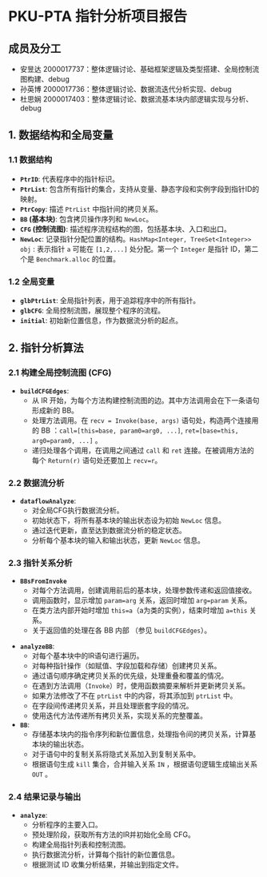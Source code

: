 # PKU-PTA 指针分析项目报告

## 成员及分工
- 安昱达 2000017737：整体逻辑讨论、基础框架逻辑及类型搭建、全局控制流图构建、debug
- 孙英博 2000017736：整体逻辑讨论、数据流迭代分析实现、debug
- 杜思娴 2000017403：整体逻辑讨论、数据流基本块内部逻辑实现与分析、debug

## 1. 数据结构和全局变量

### 1.1 数据结构

- **`PtrID`**: 代表程序中的指针标识。
- **`PtrList`**: 包含所有指针的集合，支持从变量、静态字段和实例字段到指针ID的映射。
- **`PtrCopy`**: 描述 `PtrList` 中指针间的拷贝关系。
- **`BB` (基本块)**: 包含拷贝操作序列和 `NewLoc`。
- **`CFG` (控制流图)**: 描述程序流程结构的图，包括基本块、入口和出口。
- **`NewLoc`**: 记录指针分配位置的结构。`HashMap<Integer, TreeSet<Integer>> obj` : 表示指针 `a` 可能在 `[1,2,...]` 处分配。第一个 `Integer` 是指针 ID，第二个是 `Benchmark.alloc` 的位置。

### 1.2 全局变量

- **`glbPtrList`**: 全局指针列表，用于追踪程序中的所有指针。
- **`glbCFG`**: 全局控制流图，展现整个程序的流程。
- **`initial`**: 初始新位置信息，作为数据流分析的起点。

## 2. 指针分析算法

### 2.1 构建全局控制流图 (CFG)

- **`buildCFGEdges`**: 
   - 从 IR 开始，为每个方法构建控制流图的边。其中方法调用会在下一条语句形成新的 BB。
   - 处理方法调用。在 `recv = Invoke(base, args)` 语句处，构造两个连接用的 BB ：`call=[this=base, param0=arg0, ...]`, `ret=[base=this, arg0=param0, ...]` 。
   - 递归处理各个调用，在调用之间通过 `call` 和 `ret` 连接。在被调用方法的每个 `Return(r)` 语句处还要加上 `recv=r`。

### 2.2 数据流分析

- **`dataflowAnalyze`**: 
   - 对全局CFG执行数据流分析。
   - 初始状态下，将所有基本块的输出状态设为初始 `NewLoc` 信息。
   - 通过迭代更新，直至达到数据流分析的稳定状态。
   - 分析每个基本块的输入和输出状态，更新 `NewLoc` 信息。

### 2.3 指针关系分析

* **`BBsFromInvoke`**
  * 对每个方法调用，创建调用前后的基本块，处理参数传递和返回值接收。
  * 调用函数时，显示增加 `param=arg` 关系，返回时增加 `arg=param` 关系。
  * 在类方法内部开始时增加 `this=a`（a为类的实例），结束时增加 `a=this` 关系。
  * 关于返回值的处理在各 BB 内部 （参见 `buildCFGEdges`）。

- **`analyzeBB`**: 
   - 对每个基本块中的IR语句进行遍历。
   - 对每种指针操作（如赋值、字段加载和存储）创建拷贝关系。
   - 通过语句顺序确定拷贝关系的优先级，处理重叠和覆盖的情况。
   - 在遇到方法调用（`Invoke`）时，使用函数摘要来解析并更新拷贝关系。
   - 如果方法修改了不在 `ptrList` 中的内容，将其添加到 `ptrList` 中。
   - 在字段间传递拷贝关系，并且处理嵌套字段的情况。
   - 使用迭代方法传递所有拷贝关系，实现关系的完整覆盖。
- **`BB`**:
   - 存储基本块内的指令序列和新位置信息，处理指令间的拷贝关系，计算基本块的输出状态。
   - 对于语句中的复制关系将隐式关系加入到复制关系中。
   - 根据语句生成 `kill` 集合，合并输入关系 `IN` ，根据语句逻辑生成输出关系 `OUT` 。


### 2.4 结果记录与输出

- **`analyze`**:
   - 分析程序的主要入口。
   - 预处理阶段，获取所有方法的IR并初始化全局 CFG。
   - 构建全局指针列表和控制流图。
   - 执行数据流分析，计算每个指针的新位置信息。
   - 根据测试 ID 收集分析结果，并输出到指定文件。

